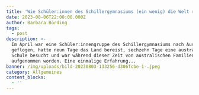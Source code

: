 ```yaml
---
title: 'Wie Schüler:innen des Schillergymnasiums (ein wenig) die Welt retteten'
date: 2023-08-06T22:00:00.000Z
author: Barbara Börding
tags:
  - post
description: >-
  Im April war eine Schüler:innengruppe des Schillergymnasiums nach Australien
  geflogen, hatte neun Tage das Land bereist, sechzehn Tage eine australische
  Schule besucht und war während dieser Zeit von australischen Familien
  aufgenommen worden. Eine einmalige Erfahrung...
banner: /img/uploads/bild-20230803-133256-d306fcbe-1-.jpeg
category: Allgemeines
content_blocks:
  - ''
---
```


